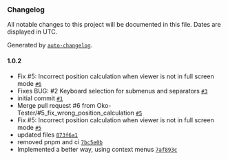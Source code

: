 ### Changelog

All notable changes to this project will be documented in this file. Dates are displayed in UTC.

Generated by [`auto-changelog`](https://github.com/CookPete/auto-changelog).

#### 1.0.2

- Fix #5: Incorrect position calculation when viewer is not in full screen mode [`#6`](https://github.com/Oko-Tester/resium-entity-context-menu/pull/6)
- Fixes BUG: #2 Keyboard selection for submenus and separators [`#3`](https://github.com/Oko-Tester/resium-entity-context-menu/pull/3)
- initial commit [`#1`](https://github.com/Oko-Tester/resium-entity-context-menu/pull/1)
- Merge pull request #6 from Oko-Tester/#5_fix_wrong_position_calculation [`#5`](https://github.com/Oko-Tester/resium-entity-context-menu/issues/5)
- Fix #5: Incorrect position calculation when viewer is not in full screen mode [`#5`](https://github.com/Oko-Tester/resium-entity-context-menu/issues/5)
- updated files [`873f6a1`](https://github.com/Oko-Tester/resium-entity-context-menu/commit/873f6a1efabed56c80a12617b82406cc93ceaea0)
- removed pnpm and ci [`7bc5e0b`](https://github.com/Oko-Tester/resium-entity-context-menu/commit/7bc5e0bbc67b4e35c6a021c2e7c624c75defb8fb)
- Implemented a better way, using context menus [`7af893c`](https://github.com/Oko-Tester/resium-entity-context-menu/commit/7af893ce04b7f205ba59017e888972152e40aaab)
